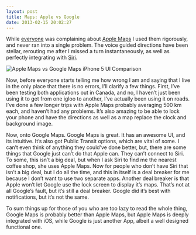 ```yaml
---
layout: post
title: Maps: Apple vs Google
date: 2013-02-15 20:02:27
---
```



While
[everyone](http://www.cnn.com/2012/09/20/tech/mobile/apple-maps-complaints/index.html)
was complaining about [Apple Maps](http://www.apple.com/ios/maps/) I
used them rigorously, and never ran into a single problem. The voice
guided directions have been stellar, rerouting me after I missed a turn
instantaneously, as well as perfectly integrating with
[Siri](http://www.apple.com/ios/siri/).

![Apple Maps vs Google Maps iPhone 5 UI Comparison](http://f.cl.ly/items/0S0X0f2e1x2D293s0J1O/iPhone-Maps.png "Apple Maps vs Google Maps iPhone 5 UI Comparison")

Now, before everyone starts telling me how wrong I am and saying that I
live in the only place that there is no errors, I’ll clarify a few
things. First, I’ve been testing both applications out in Canada, and
no, I haven’t just been using it to get from one igloo to another, I’ve
actually been using it on roads. I’ve done a few longer trips with Apple
Maps probably averaging 500 km each, and haven’t had any problems. It’s
also amazing to be able to lock your phone and have the directions as
well as a map replace the clock and background image.

Now, onto Google Maps. Google Maps is great. It has an awesome UI, and
its intuitive. It’s also got Public Transit options, which are vital of
some. I can’t even think of anything they could’ve done better, but,
there are some things that Google just can’t do that Apple can. They
can’t connect to Siri. To some, this isn’t a big deal, but when I ask
Siri to find me the nearest coffee shop, she uses Apple Maps. Now for
people who don’t have Siri that isn’t a big deal, but I do all the time,
and this in itself is a deal breaker for me because I don’t want to use
two separate apps. Another deal breaker is that Apple won’t let Google
use the lock screen to display it’s maps. That’s not at all Google’s
fault, but it’s still a deal breaker. Google did it’s best with
notifications, but it’s not the same.

To sum things up for those of you who are too lazy to read the whole
thing, Google Maps is probably better than Apple Maps, but Apple Maps is
deeply integrated with iOS, while Google is just another App, albeit a
well designed functional one.
